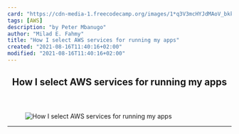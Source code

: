 ```yaml
---
card: "https://cdn-media-1.freecodecamp.org/images/1*q3V3mcHYJdMAoV_bkkQj8g.gif"
tags: [AWS]
description: "by Peter Mbanugo"
author: "Milad E. Fahmy"
title: "How I select AWS services for running my apps"
created: "2021-08-16T11:40:16+02:00"
modified: "2021-08-16T11:40:16+02:00"
---
```

<div class="site-wrapper">
<main id="site-main" class="site-main outer">
<div class="inner">
<article class="post-full post tag-aws tag-technology tag-programming tag-productivity tag-tech ">
<header class="post-full-header">
<h1 class="post-full-title">How I select AWS services for running my apps</h1>
</header>
<figure class="post-full-image">
<picture>
<source media="(max-width: 700px)" sizes="1px" srcset="data:image/gif;base64,R0lGODlhAQABAIAAAAAAAP///yH5BAEAAAAALAAAAAABAAEAAAIBRAA7 1w">
<source media="(min-width: 701px)" sizes="(max-width: 800px) 400px,
(max-width: 1170px) 700px,
1400px" srcset="https://cdn-media-1.freecodecamp.org/images/1*q3V3mcHYJdMAoV_bkkQj8g.gif 300w,
https://cdn-media-1.freecodecamp.org/images/1*q3V3mcHYJdMAoV_bkkQj8g.gif 600w,
https://cdn-media-1.freecodecamp.org/images/1*q3V3mcHYJdMAoV_bkkQj8g.gif 1000w,
https://cdn-media-1.freecodecamp.org/images/1*q3V3mcHYJdMAoV_bkkQj8g.gif 2000w">
<img onerror="this.style.display='none'" src="https://cdn-media-1.freecodecamp.org/images/1*q3V3mcHYJdMAoV_bkkQj8g.gif" alt="How I select AWS services for running my apps">
</picture>
</figure>
<section class="post-full-content">
<div class="post-content medium-migrated-article">
</div>
<hr>
</section>
</article>
</div>
</main>
</div>
<!-- Google Tag Manager (noscript) -->
<!-- End Google Tag Manager (noscript) -->
